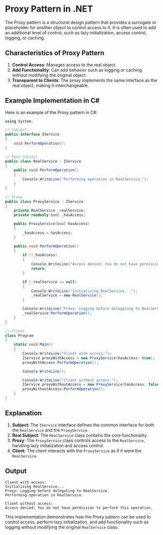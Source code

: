 # Proxy Pattern in .NET

The Proxy pattern is a structural design pattern that provides a surrogate or placeholder for another object to control access to it. It is often used to add an additional level of control, such as lazy initialization, access control, logging, or caching.

## Characteristics of Proxy Pattern
1. **Control Access**: Manages access to the real object.
2. **Add Functionality**: Can add behavior such as logging or caching without modifying the original object.
3. **Transparent to Clients**: The proxy implements the same interface as the real object, making it interchangeable.

## Example Implementation in C#

Here is an example of the Proxy pattern in C#:

```csharp
using System;

// Subject
public interface IService
{
    void PerformOperation();
}

// Real Subject
public class RealService : IService
{
    public void PerformOperation()
    {
        Console.WriteLine("Performing operation in RealService.");
    }
}

// Proxy
public class ProxyService : IService
{
    private RealService _realService;
    private readonly bool _hasAccess;

    public ProxyService(bool hasAccess)
    {
        _hasAccess = hasAccess;
    }

    public void PerformOperation()
    {
        if (!_hasAccess)
        {
            Console.WriteLine("Access denied: You do not have permission to perform this operation.");
            return;
        }

        if (_realService == null)
        {
            Console.WriteLine("Initializing RealService...");
            _realService = new RealService();
        }

        Console.WriteLine("Proxy: Logging before delegating to RealService.");
        _realService.PerformOperation();
    }
}

// Client
class Program
{
    static void Main()
    {
        Console.WriteLine("Client with access:");
        IService proxyWithAccess = new ProxyService(hasAccess: true);
        proxyWithAccess.PerformOperation();

        Console.WriteLine();

        Console.WriteLine("Client without access:");
        IService proxyWithoutAccess = new ProxyService(hasAccess: false);
        proxyWithoutAccess.PerformOperation();
    }
}
```

## Explanation
1. **Subject**: The `IService` interface defines the common interface for both the `RealService` and the `ProxyService`.
2. **Real Subject**: The `RealService` class contains the core functionality.
3. **Proxy**: The `ProxyService` class controls access to the `RealService`, handling lazy initialization and access control.
4. **Client**: The client interacts with the `ProxyService` as if it were the `RealService`.

## Output
```
Client with access:
Initializing RealService...
Proxy: Logging before delegating to RealService.
Performing operation in RealService.

Client without access:
Access denied: You do not have permission to perform this operation.
```

This implementation demonstrates how the Proxy pattern can be used to control access, perform lazy initialization, and add functionality such as logging without modifying the original `RealService` class.
